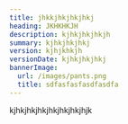 ```yaml
---
title: jhkkjhkjhkjhkj
heading: JKHKHKJH
description: kjhkjhkjhkjh
summary: kjhkjhkjhkj
version: kjhjkhkjh
versionDate: kjhkjhkjhkj
bannerImage:
  url: /images/pants.png
  title: sdfasfasfasdfasdfa
---
```

k﻿jhkjhkjhkjhkjhkjhkjhjk